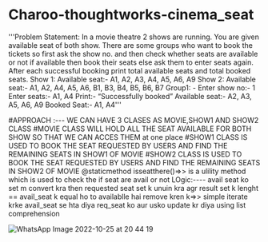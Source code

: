 # Charoo-thoughtworks-cinema_seat
'''Problem Statement:  In a movie theatre 2 shows are running. You are given available seat of both show. There are some groups who want to book the tickets so first ask the show no. and then check whether seats are available or not if available then book their seats else ask them to enter seats again.
After each successful booking print total available seats and total booked seats.
Show 1:
Available seat:- A1, A2, A3, A4, A5, A6, A9
Show 2:
Available seat:- A1, A2, A4, A5, A6, B1, B3, B4, B5, B6, B7
Group1: - 
Enter show no:- 1
Enter seats:- A1, A4
Print:- “Successfully booked”
Available seat:- A2, A3, A5, A6, A9
Booked Seat:- A1, A4'''

#APPROACH :--- WE CAN HAVE 3 CLASES AS MOVIE,SHOW1 AND SHOW2 CLASS 
#MOVIE CLASS WILL HOLD ALL THE SEAT AVAILABLE FOR BOTH SHOW SO THAT WE CAN ACCES THEM at one place
#SHOW1 CLASS IS USED TO BOOK THE SEAT REQUESTED BY USERS AND FIND THE REMAINING SEATS IN SHOW1 OF MOVIE
#SHOW2 CLASS IS USED TO BOOK THE SEAT REQUESTED BY USERS AND FIND THE REMAINING SEATS IN SHOW2 OF MOVIE
@staticmethod isseatthere()=>> is a ulility method which is used to check the if seat are avail or not
LOgic:----
avail seat ko set m convert kra then requested seat set k unuin kra agr result set k lenght == avail_seat k equal ho to availablle hai
remove kren k=>> simple iterate krke avail_seat se hta diya req_seat ko aur usko update kr diya using list comprehension


![WhatsApp Image 2022-10-25 at 20 44 19](https://user-images.githubusercontent.com/74004844/197813326-4b5bea71-deea-4696-9250-d75665a3d77a.jpeg)
